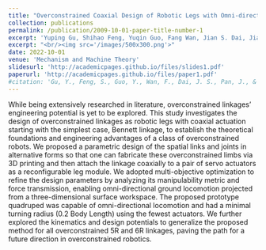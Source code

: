 ```yaml
---
title: "Overconstrained Coaxial Design of Robotic Legs with Omni-directional Locomotion"
collection: publications
permalink: /publication/2009-10-01-paper-title-number-1
excerpt: 'Yuping Gu, Shihao Feng, Yuqin Guo, Fang Wan, Jian S. Dai, Jia Pan, Chaoyang Song'
excerpt: "<br/><img src='/images/500x300.png'>"
date: 2022-10-01
venue: 'Mechanism and Machine Theory'
slidesurl: 'http://academicpages.github.io/files/slides1.pdf'
paperurl: 'http://academicpages.github.io/files/paper1.pdf'
#citation: 'Gu, Y., Feng, S., Guo, Y., Wan, F., Dai, J. S., Pan, J., & Song, C. (2022). Overconstrained coaxial design of robotic legs with omni-directional locomotion. Mechanism and Machine Theory, 176, 105018.'
---
```


While being extensively researched in literature, overconstrained linkages’ engineering potential is yet to be explored. This study investigates the design of overconstrained linkages as robotic legs with coaxial actuation starting with the simplest case, Bennett linkage, to establish the theoretical foundations and engineering advantages of a class of overconstrained robots. We proposed a parametric design of the spatial links and joints in alternative forms so that one can fabricate these overconstrained limbs via 3D printing and then attach the linkage coaxially to a pair of servo actuators as a reconfigurable leg module. We adopted multi-objective optimization to refine the design parameters by analyzing its manipulability metric and force transmission, enabling omni-directional ground locomotion projected from a three-dimensional surface workspace. The proposed prototype quadruped was capable of omni-directional locomotion and had a minimal turning radius (0.2 Body Length) using the fewest actuators. We further explored the kinematics and design potentials to generalize the proposed method for all overconstrained 5R and 6R linkages, paving the path for a future direction in overconstrained robotics.
